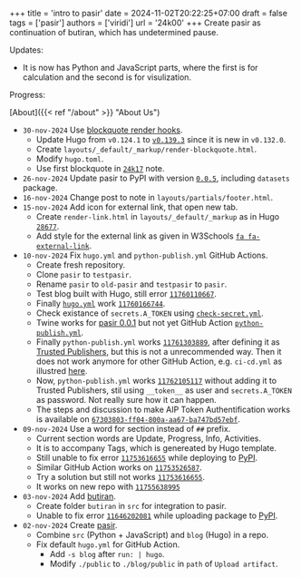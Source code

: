 +++
title = 'intro to pasir'
date = 2024-11-02T20:22:25+07:00
draft = false
tags = ['pasir']
authors = ['viridi']
url = '24k00'
+++
Create pasir as continuation of butiran, which has undetermined pause.

<!--more-->

Updates:

+ It is now has Python and JavaScript parts, where the first is for calculation and the second is for visulization.

Progress:

[About]({{< ref "/about" >}} "About Us")

+ `30-nov-2024` Use [blockquote render hooks](https://gohugo.io/render-hooks/blockquotes/).
  - Update Hugo from `v0.124.1` to [`v0.139.3`](https://github.com/gohugoio/hugo/releases/tag/v0.139.3) since it is new in `v0.132.0`.
  - Create `layouts/_default/_markup/render-blockquote.html`.
  - Modify `hugo.toml`.
  - Use first blockquote in [`24k17`](/24k17) note.
+ `26-nov-2024` Update pasir to PyPI with version [`0.0.5`](https://pypi.org/project/pasir/0.0.5/), including `datasets` package.
+ `16-nov-2024` Change post to note in `layouts/partials/footer.html`.
+ `15-nov-2024` Add icon for external link, that open new tab.
  - Create `render-link.html` in `layouts/_default/_markup` as in Hugo  [`28677`](https://discourse.gohugo.io/t/simple-way-to-open-in-a-new-tab/28677/4?u=dudung).
  - Add style for the external link []() as given in W3Schools [`fa fa-external-link`](https://www.w3schools.com/icons/tryit.asp?filename=tryicons_fa-external-link).
+ `10-nov-2024` Fix `hugo.yml` and `python-publish.yml` GitHub Actions.
  - Create fresh repository.
  - Clone `pasir` to `testpasir`.
  - Rename `pasir` to `old-pasir` and `testpasir` to `pasir`.
  - Test blog built with Hugo, still error [`11760110667`](https://github.com/dudung/pasir/actions/runs/11760110667/job/32760300240).
  - Finally [`hugo.yml`](https://github.com/dudung/pasir/blob/main/.github/workflows/hugo.yml) work [`11760166744`](https://github.com/dudung/pasir/actions/runs/11760166744/job/32760418928).
  - Check existance of `secrets.A_TOKEN` using [`check-secret.yml`](https://github.com/dudung/pasir/blob/main/.github/workflows/check-secret.yml).
  - Twine works for [pasir 0.0.1](https://pypi.org/project/pasir/0.0.1/) but not yet GitHub Action [`python-publish.yml`](https://github.com/dudung/pasir/blob/main/.github/workflows/python-publish.yml).
  - Finally `python-publish.yml` works [`11761303889`](https://github.com/dudung/pasir/actions/runs/11761303889/job/32762892975), after defining it as [Trusted Publishers](https://blog.pypi.org/posts/2023-04-20-introducing-trusted-publishers/), but this is not a unrecommended way. Then it does not work anymore for other GitHub Action, e.g. `ci-cd.yml` as illustred [here](https://blog.pypi.org/posts/2023-04-20-introducing-trusted-publishers/).
  - Now, `python-publish.yml` works [`11762105117`](https://github.com/dudung/pasir/actions/runs/11762105117) without adding it to Trusted Publishers, stil using `__token__` as user and `secrets.A_TOKEN` as password. Not really sure how it can happen.
  - The steps and discussion to make AIP Token Authentification works is available on [`67303803-ff04-800a-aa67-ba747bd57ebf`](https://chatgpt.com/share/67303803-ff04-800a-aa67-ba747bd57ebf). 
+ `09-nov-2024` Use a word for section instead of `##` prefix.
  - Current section words are Update, Progress, Info, Activities.
  - It is to accompany Tags, which is genereated by Hugo template.
  - Still unable to fix error [`11753616655`](https://github.com/dudung/pasir-old/actions/runs/11753616655/job/32746705870) while deploying to [PyPI](https://pypi.org/).
  - Similar GitHub Action works on [`11753526587`](https://github.com/dudung/remah/actions/runs/11753526587/job/32746507721).
  - Try a solution but still not works [`11753616655`](https://github.com/dudung/pasir-old/actions/runs/11753616655/job/32750716145).
  - It works on new repo with [`11755638995`](https://github.com/dudung/pasir/actions/runs/11755638995/job/32750903513)
+ `03-nov-2024` Add [butiran](https://pypi.org/project/butiran/).
  - Create folder `butiran` in `src` for integration to pasir.
  - Unable to fix error [`11646202081`](https://github.com/dudung/pasir-old/actions/runs/11646202081) while uploading package to [PyPI](https://pypi.org/).
+ `02-nov-2024` Create [pasir](https://github.com/dudung/pasir-old/tree/0245302c3eef38d6948c059ba458a0738f3e4a00).
  - Combine `src` (Python + JavaScript) and `blog` (Hugo) in a repo.
  - Fix default `hugo.yml` for GitHub Action.
    + Add `-s blog` after `run: | hugo`.
    + Modify `./public` to `./blog/public` in `path` of `Upload artifact`.
